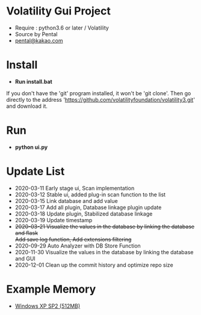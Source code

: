 # Volatility Gui Project
* Require : python3.6 or later / Volatility
* Source by Pental
* pental@kakao.com

# Install
* <b>Run install.bat</b>

If you don't have the 'git' program installed, it won't be 'git clone'.
Then go directly to the address 'https://github.com/volatilityfoundation/volatility3.git' and download it.

# Run
* <b>python ui.py</b>

# Update List
* 2020-03-11 Early stage ui, Scan implementation
* 2020-03-12 Stable ui, added plug-in scan function to the list
* 2020-03-15 Link database and add value
* 2020-03-17 Add all plugin, Database linkage plugin update
* 2020-03-18 Update plugin, Stabilized database linkage
* 2020-03-19 Update timestamp
* <del>2020-03-21 Visualize the values ​​in the database by linking the database and flask <br>
Add save log function, Add extensions filtering</del>
* 2020-09-29 Auto Analyzer with DB Store Function<br>
* 2020-11-30 Visualize the values in the database by linking the database and GUI
* 2020-12-01 Clean up the commit history and optimize repo size

# Example Memory
* <a href = 'https://drive.google.com/open?id=1RjjnR6MEXgJrbvmCRXDxYfKYxXx5W9IC'>Windows XP SP2 (512MB)</a>